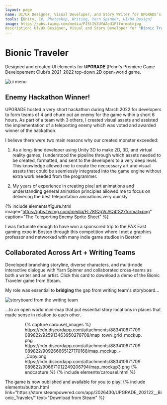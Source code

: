 ```yaml
---
layout: page
name: UI/UX Designer, Visual Developer, and Story Writer for UPGRADE’s "Bionic Traveler"
tools: [Unity, C#, Photoshop, Writing, Yarn Spinner, UI/UX Design]
image: https://pbs.twimg.com/media/FJStIVZUYAAod1F?format=jpg
description: UI/UX Designer, Visual and Story Developer for "Bionic Traveler" Open World Game. Click this card to learn about my process.
---
```


# Bionic Traveler

Designed and created UI elements for **UPGRADE** (Penn's Premiere Game Developement Club)’s 2021-2022 top-down 2D open-world game.

![ui menu](https://pbs.twimg.com/media/FJStJ3lUcAIQJkY?format=jpg&name=large)

## Enemy Hackathon Winner!

UPGRADE hosted a very short hackathon during March 2022 for developers to form teams of 4 and churn out an enemy for the game within a short 6 hours. As part of a team with 3 others, I created visual assets and assisted the implementation of a teleporting enemy which was voted and awarded winner of the hackathon.

I believe there were two main reasons why our created monster exceeded:

1. As a long-time developer using Unity 3D to make 2D, 3D, and virtual reality games, I understood the pipeline through which assets needed to be created, formatted, and sent to the developers to a very deep level. This knowledge allowed me to create the neccessary art and visual assets that could be seemlessly integrated into the game engine without extra work needed from the programmer.

2. My years of experience in creating pixel art animations and understanding general animation principles allowed me to focus on delivering the best teleportation animations very quickly.

{% include elements/figure.html image="https://pbs.twimg.com/media/FL78fQgVcAQ4tS2?format=png" caption="The Teleporting Enemy Sprite Sheet" %}

I was fortunate enough to have won a sponsored trip to the PAX East gaming expo in Boston through this competition where I met a graphics professor and networked with many indie game studios in Boston!

## Collaborated Across Art + Writing Teams

Developed branching storyline, diverse characters, and multi-node interactive dialogue with Yarn Spinner and collaborated cross-teams as both a writer and an artist. Click this card to download a demo of the Bionic Traveler game from Steam.

My role was essential to **bridging** the gap from writing team's storyboard...

![storyboard from the writing team](https://i.imgur.com/xnYzuhP.png)

...to an open world mini-map that put essential story locations in places that made sense in relation to each other.
<div style="margin-left: auto; margin-right: auto; width: 75%;">
{% capture carousel_images %}
https://cdn.discordapp.com/attachments/883410671709089822/925913463950278708/map_town_grid_mockup.png
https://cdn.discordapp.com/attachments/883410671709089822/909266665127170168/map_mockup_-_Copy.png
https://cdn.discordapp.com/attachments/883410671709089822/906671012249206794/map_mockup3.png
{% endcapture %}
{% include elements/carousel.html %}
</div>

<p class="text-center">
The game is now published and available for you to play!
{% include elements/button.html link="https://store.steampowered.com/app/2026430/UPGRADE_202122__Bionic_Traveler/" text="Download from Steam" %}
</p>